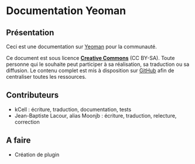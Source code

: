 
# Documentation Yeoman

## Présentation

Ceci est une documentation sur [Yeoman][] pour la communauté.

Ce document est sous licence [**Creative Commons**][] (CC BY-SA). Toute personne qui le souhaite peut participer à sa réalisation, sa traduction ou sa diffusion. Le contenu complet est mis à disposition sur [GitHub][] afin de centraliser toutes les ressources.

## Contributeurs

- kCell                                 : écriture, traduction, documentation, tests
- Jean-Baptiste Lacour, alias Moonjb    : écriture, traduction, relecture, correction

## A faire

- Création de plugin

[Yeoman]: http://yeoman.io "Yeoman - Site officiel"
[**Creative Commons**]: http://creativecommons.org/licenses/by-sa/4.0/ "CC BY-SA"
[GitHub]: https://github.com "GitHub - Site officiel"
